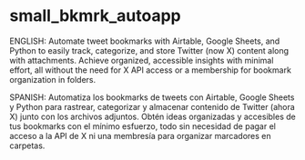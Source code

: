 # small_bkmrk_autoapp

ENGLISH:
Automate tweet bookmarks with Airtable, Google Sheets, and Python to easily track, categorize, and store Twitter (now X) content along with attachments. Achieve organized, accessible insights with minimal effort, all without the need for X API access or a membership for bookmark organization in folders.

SPANISH:
Automatiza los bookmarks de tweets con Airtable, Google Sheets y Python para rastrear, categorizar y almacenar contenido de Twitter (ahora X) junto con los archivos adjuntos. Obtén ideas organizadas y accesibles de tus bookmarks con el mínimo esfuerzo, todo sin necesidad de pagar el acceso a la API de X ni una membresía para organizar marcadores en carpetas.
